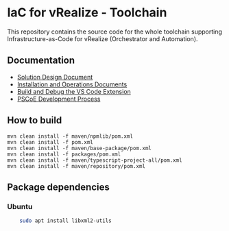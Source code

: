 # IaC for vRealize - Toolchain
This repository contains the source code for the whole toolchain supporting Infrastructure-as-Code for vRealize (Orchestrator and Automation).

## Documentation
- [Solution Design Document](https://confluence.pscoe.vmware.com/pages/viewpage.action?pageId=16878722)
- [Installation and Operations Documents](./doc/markdown)
- [Build and Debug the VS Code Extension](./vscode)
- [PSCoE Development Process](https://confluence.pscoe.vmware.com/display/KB/Development+Process)

## How to build
```shell
mvn clean install -f maven/npmlib/pom.xml 
mvn clean install -f pom.xml 
mvn clean install -f maven/base-package/pom.xml
mvn clean install -f packages/pom.xml
mvn clean install -f maven/typescript-project-all/pom.xml
mvn clean install -f maven/repository/pom.xml
```

## Package dependencies

### Ubuntu

```bash
    sudo apt install libxml2-utils
```
